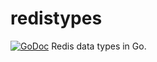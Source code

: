 # redistypes

[![GoDoc](https://godoc.org/github.com/MasterOfBinary/redistypes?status.svg)](https://godoc.org/github.com/MasterOfBinary/redistypes)
Redis data types in Go.

